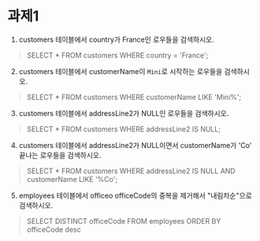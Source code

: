 # 과제1

1. customers 테이블에서 country가 France인 로우들을 검색하시오.
> SELECT * FROM customers WHERE country = 'France';
2. customers 테이블에서 customerName이 `Mini`로 시작하는 로우들을 검색하시오.
> SELECT * FROM customers WHERE customerName LIKE 'Mini%';
3. customers 테이블에서 addressLine2가 NULL인 로우들을 검색하시오.
> SELECT * FROM customers WHERE addressLine2 IS NULL;
4. customers 테이블에서 addressLine2가 NULL이면서 customerName가 'Co' 끝나는 로우들을 검색하시오.
> SELECT * FROM customers WHERE addressLine2 IS NULL AND customerName LIKE '%Co';
5. employees 테이블에서 officeo officeCode의 중복을 제거해서 "내림차순"으로 검색하시오.
> SELECT DISTINCT officeCode FROM employees ORDER BY officeCode desc